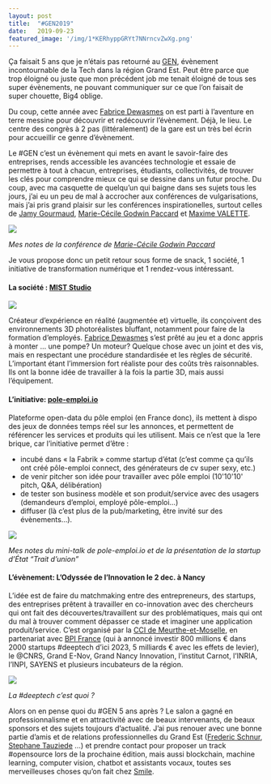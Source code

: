```yaml
---
layout:	post
title:	"#GEN2019"
date:	2019-09-23
featured_image: '/img/1*KERhyppGRYt7NNrncvZwXg.png'
---
```

Ça faisait 5 ans que je n’étais pas retourné au [GEN](https://gen.grandestnumerique.org/), évènement incontournable de la Tech dans la région Grand Est. Peut être parce que trop éloigné ou juste que mon précédent job me tenait éloigné de tous ses super évènements, ne pouvant communiquer sur ce que l’on faisait de super chouette, Big4 oblige.

Du coup, cette année avec [Fabrice Dewasmes](https://medium.com/u/3d0e2c6e2b7e) on est parti à l’aventure en terre messine pour découvrir et redécouvrir l’évènement. Déjà, le lieu. Le centre des congrès à 2 pas (littéralement) de la gare est un très bel écrin pour accueillir ce genre d’évènement.

Le #GEN c’est un évènement qui mets en avant le savoir-faire des entreprises, rends accessible les avancées technologie et essaie de permettre à tout à chacun, entreprises, étudiants, collectivités, de trouver les clés pour comprendre mieux ce qui se dessine dans un futur proche. Du coup, avec ma casquette de quelqu’un qui baigne dans ses sujets tous les jours, j’ai eu un peu de mal à accrocher aux conférences de vulgarisations, mais j’ai pris grand plaisir sur les conférences inspirationelles, surtout celles de [Jamy Gourmaud](https://fr.wikipedia.org/wiki/Jamy_Gourmaud), [Marie-Cécile Godwin Paccard](https://medium.com/u/40d31271ad4e) et [Maxime VALETTE](https://medium.com/u/910f002db4d0).

![](/img/1*fNDzqBJvbezjBFaK32-V7A.png)

_Mes notes de la conférence de [Marie-Cécile Godwin Paccard](https://medium.com/u/40d31271ad4e)_

Je vous propose donc un petit retour sous forme de snack, 1 société, 1 initiative de transformation numérique et 1 rendez-vous intéressant.

#### La société : [MIST Studio](http://miststudio.fr)

![](/img/1*yBrIrLFE9GSD0Y2_5cFAhA.png)

Créateur d’expérience en réalité (augmentée et) virtuelle, ils conçoivent des environnements 3D photoréalistes bluffant, notamment pour faire de la formation d’employés. [Fabrice Dewasmes](https://medium.com/u/3d0e2c6e2b7e) s’est prêté au jeu et a donc appris à monter … une pompe? Un moteur? Quelque chose avec un joint et des vis, mais en respectant une procédure standardisée et les règles de sécurité. L’important étant l’immersion fort réaliste pour des coûts très raisonnables. Ils ont la bonne idée de travailler à la fois la partie 3D, mais aussi l’équipement.

#### L’initiative: [pole-emploi.io](http://pole-emploi.io/)

Plateforme open-data du pôle emploi (en France donc), ils mettent à dispo des jeux de données temps réel sur les annonces, et permettent de référencer les services et produits qui les utilisent. Mais ce n’est que la 1ere brique, car l’initiative permet d’être :

* incubé dans « la Fabrik » comme startup d’état (c’est comme ça qu’ils ont créé pôle-emploi connect, des générateurs de cv super sexy, etc.)
* de venir pitcher son idée pour travailler avec pôle emploi (10'10'10' pitch, Q&A, délibération)
* de tester son business modèle et son produit/service avec des usagers (demandeurs d’emploi, employé pôle-emploi…)
* diffuser (là c’est plus de la pub/marketing, être invité sur des évènements…).

![](/img/1*1zu699nWoA8cC9ipQkf92A.png)

_Mes notes du mini-talk de pole-emploi.io et de la présentation de la startup d’État “Trait d’union”_

#### L’évènement: L’Odyssée de l’Innovation le 2 dec. à Nancy

L’idée est de faire du matchmaking entre des entrepreneurs, des startups, des entreprises prêtent à travailler en co-innovation avec des chercheurs qui ont fait des découvertes/travaillent sur des problématiques, mais qui ont du mal à trouver comment dépasser ce stade et imaginer une application produit/service. C’est organisé par la [CCI de Meurthe-et-Moselle](http://www.nancy.cci.fr/), en partenariat avec [BPI France](https://www.bpifrance.fr/) (qui à annoncé investir 800 millions € dans 2000 startups #deeptech d’ici 2023, 5 milliards € avec les effets de levier), le @CNRS, Grand E-Nov, Grand Nancy Innovation, l’institut Carnot, l’INRIA, l’INPI, SAYENS et plusieurs incubateurs de la région.

![](/img/1*no4LWT4VYW-spJFk-HXp3Q.png)

_La #deeptech c’est quoi ?_

Alors on en pense quoi du #GEN 5 ans après ? Le salon a gagné en professionnalisme et en attractivité avec de beaux intervenants, de beaux sponsors et des sujets toujours d’actualité. J’ai pus renouer avec une bonne partie d’amis et de relations professionnelles du Grand Est ([Frederic Schnur](https://medium.com/u/e99fcf9f2621), [Stephane Tauziede](https://medium.com/u/95c08ab94aa9) …) et prendre contact pour proposer un track #opensource lors de la prochaine édition, mais aussi blockchain, machine learning, computer vision, chatbot et assistants vocaux, toutes ses merveilleuses choses qu’on fait chez [Smile](https://medium.com/smileinnovation).
